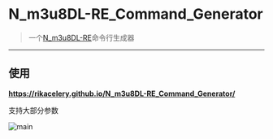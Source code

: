 # N_m3u8DL-RE_Command_Generator

>一个[N_m3u8DL-RE](https://github.com/nilaoda/N_m3u8DL-RE)命令行生成器

---

## 使用

**https://rikacelery.github.io/N_m3u8DL-RE_Command_Generator/**

支持大部分参数

![main](https://github.com/RikaCelery/N_m3u8DL-RE_Command_Generator/blob/main/main.png)
